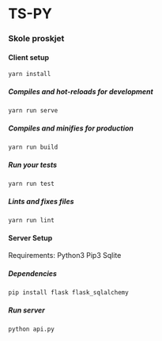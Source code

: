 # TS-PY
### Skole proskjet

#### Client setup
```
yarn install
```

##### Compiles and hot-reloads for development
```
yarn run serve
```

##### Compiles and minifies for production
```
yarn run build
```

##### Run your tests
```
yarn run test
```

##### Lints and fixes files
```
yarn run lint
```

#### Server Setup

Requirements:
  Python3
  Pip3
  Sqlite

##### Dependencies
```
pip install flask flask_sqlalchemy
```
##### Run server
```
python api.py
```



